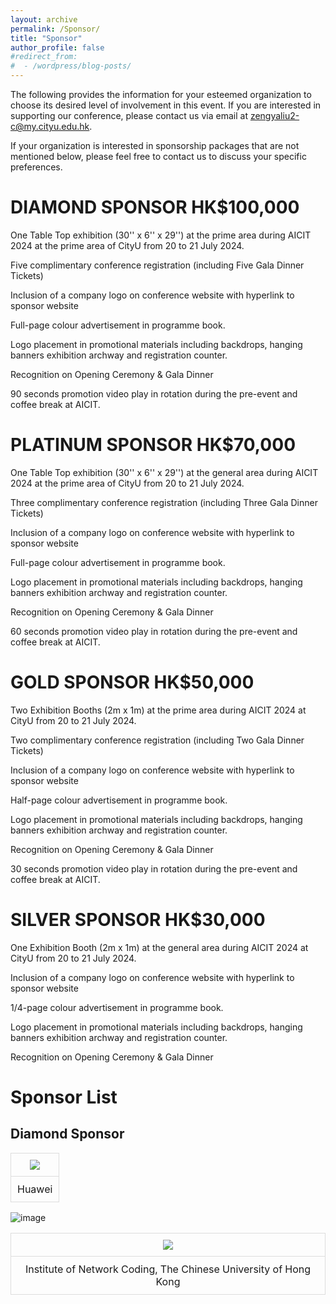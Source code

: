 ```yaml
---
layout: archive
permalink: /Sponsor/
title: "Sponsor"
author_profile: false
#redirect_from:
#  - /wordpress/blog-posts/
---
```


The following provides the information for your esteemed organization to choose its desired level of involvement in this event. If you are interested in supporting our conference, please contact us via email at zengyaliu2-c@my.cityu.edu.hk.

If your organization is interested in sponsorship packages that are not mentioned below, please feel free to contact us to discuss your specific preferences.


DIAMOND SPONSOR HK$100,000
=====

One Table Top exhibition (30'' x 6'' x 29'') at the prime area during AICIT 2024 at the prime area of CityU from 20 to 21 July 2024.

Five complimentary conference registration (including Five Gala Dinner Tickets)

Inclusion of a company logo on conference website with hyperlink to sponsor website

Full-page colour advertisement in programme book.

Logo placement in promotional materials including backdrops, hanging banners exhibition archway and registration counter.

Recognition on Opening Ceremony & Gala Dinner

90 seconds promotion video play in rotation during the pre-event and coffee break at AICIT.

PLATINUM SPONSOR HK$70,000
=====

One Table Top exhibition (30'' x 6'' x 29'') at the general area during AICIT 2024 at the prime area of CityU from 20 to 21 July 2024.

Three complimentary conference registration (including Three Gala Dinner Tickets)

Inclusion of a company logo on conference website with hyperlink to sponsor website

Full-page colour advertisement in programme book.

Logo placement in promotional materials including backdrops, hanging banners exhibition archway and registration counter.

Recognition on Opening Ceremony & Gala Dinner

60 seconds promotion video play in rotation during the pre-event and coffee break at AICIT.


GOLD SPONSOR HK$50,000
=====

Two Exhibition Booths (2m x 1m) at the prime area during AICIT 2024 at CityU from 20 to 21 July 2024.

Two complimentary conference registration (including Two Gala Dinner Tickets)

Inclusion of a company logo on conference website with hyperlink to sponsor website

Half-page colour advertisement in programme book.

Logo placement in promotional materials including backdrops, hanging banners exhibition archway and registration counter.

Recognition on Opening Ceremony & Gala Dinner

30 seconds promotion video play in rotation during the pre-event and coffee break at AICIT.


SILVER SPONSOR HK$30,000
=====

One Exhibition Booth (2m x 1m) at the general area during AICIT 2024 at CityU from 20 to 21 July 2024.

Inclusion of a company logo on conference website with hyperlink to sponsor website

1/4-page colour advertisement in programme book.

Logo placement in promotional materials including backdrops, hanging banners exhibition archway and registration counter.

Recognition on Opening Ceremony & Gala Dinner

Sponsor List
=====

Diamond Sponsor
-----


<table style="width: 100%; border-collapse: collapse;">  
<tr>  
  <td style="text-align: center; padding: 10px; border: 1px solid #ddd;">  
    <img src="https://github.com/HKGZTP/HKGZTP.github.io/assets/167737479/47efb906-207a-4e18-8ca0-822ade7dcb3d" style="max-width: 100%; height: auto;">  
  </td>  
</tr>  
<tr>  
  <td style="text-align: center; padding: 10px; border: 1px solid #ddd;">  
    <div style="display: inline-block; text-align: center;">  
      <p style="margin: 0;">Huawei</p>  
    </div>  
  </td>  
</tr>  
</table>

![image](https://github.com/user-attachments/assets/4a12ee9b-5f42-4227-af28-e7d3ee6a3884)


<table style="width: 100%; border-collapse: collapse;">  
<tr>  
  <td style="text-align: center; padding: 10px; border: 1px solid #ddd;">  
    <img src="https://github.com/user-attachments/assets/4a12ee9b-5f42-4227-af28-e7d3ee6a3884" style="max-width: 100%; height: auto;">  
  </td>  
</tr>  
<tr>  
  <td style="text-align: center; padding: 10px; border: 1px solid #ddd;">  
    <div style="display: inline-block; text-align: center;">  
      <p style="margin: 0;">Institute of Network Coding, The Chinese University of Hong Kong</p>  
    </div>  
  </td>  
</tr>  
</table>

